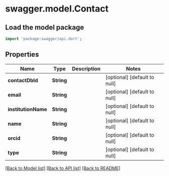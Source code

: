 # swagger.model.Contact

## Load the model package
```dart
import 'package:swagger/api.dart';
```

## Properties
Name | Type | Description | Notes
------------ | ------------- | ------------- | -------------
**contactDbId** | **String** |  | [optional] [default to null]
**email** | **String** |  | [optional] [default to null]
**institutionName** | **String** |  | [optional] [default to null]
**name** | **String** |  | [optional] [default to null]
**orcid** | **String** |  | [optional] [default to null]
**type** | **String** |  | [optional] [default to null]

[[Back to Model list]](../README.md#documentation-for-models) [[Back to API list]](../README.md#documentation-for-api-endpoints) [[Back to README]](../README.md)


